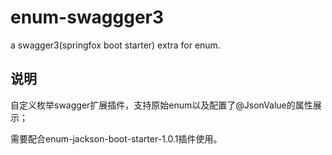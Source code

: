 # enum-swaggger3

a swagger3(springfox boot starter) extra for enum.

## 说明

自定义枚举swagger扩展插件，支持原始enum以及配置了@JsonValue的属性展示；

需要配合enum-jackson-boot-starter-1.0.1插件使用。

